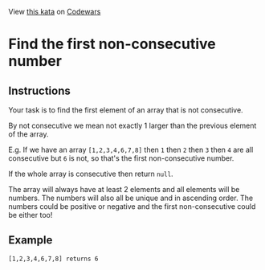 View [this kata](https://www.codewars.com/kata/58f8a3a27a5c28d92e000144/) on [Codewars](https://www.codewars.com)

# Find the first non-consecutive number

## Instructions

Your task is to find the first element of an array that is not consecutive.

By not consecutive we mean not exactly 1 larger than the previous element of the array.

E.g. If we have an array `[1,2,3,4,6,7,8]` then `1` then `2` then `3` then `4` are all consecutive but `6` is not, so that's the first non-consecutive number.

If the whole array is consecutive then return `null`.

The array will always have at least 2 elements and all elements will be numbers. The numbers will also all be unique and in ascending order. The numbers could be positive or negative and the first non-consecutive could be either too!

## Example

```
[1,2,3,4,6,7,8] returns 6
```
